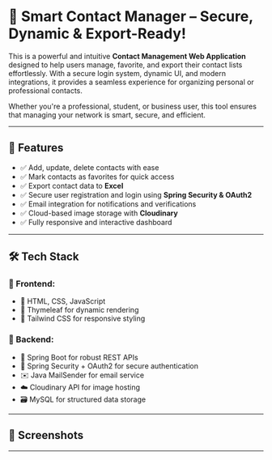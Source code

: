 # 📇 Smart Contact Manager – Secure, Dynamic & Export-Ready!

This is a powerful and intuitive **Contact Management Web Application** designed to help users manage, favorite, and export their contact lists effortlessly. With a secure login system, dynamic UI, and modern integrations, it provides a seamless experience for organizing personal or professional contacts.

Whether you're a professional, student, or business user, this tool ensures that managing your network is smart, secure, and efficient.

---

## 🚀 Features

- ✅ Add, update, delete contacts with ease  
- ✅ Mark contacts as favorites for quick access  
- ✅ Export contact data to **Excel**  
- ✅ Secure user registration and login using **Spring Security & OAuth2**  
- ✅ Email integration for notifications and verifications  
- ✅ Cloud-based image storage with **Cloudinary**  
- ✅ Fully responsive and interactive dashboard  

---

## 🛠️ Tech Stack

### 🔹 Frontend:
- 🧩 HTML, CSS, JavaScript  
- 🌿 Thymeleaf for dynamic rendering  
- 🎨 Tailwind CSS for responsive styling  

### 🔹 Backend:
- 🚀 Spring Boot for robust REST APIs  
- 🔐 Spring Security + OAuth2 for secure authentication  
- ✉️ Java MailSender for email service  
- ☁️ Cloudinary API for image hosting  
- 🗃️ MySQL for structured data storage  

---

## 📸 Screenshots



---
